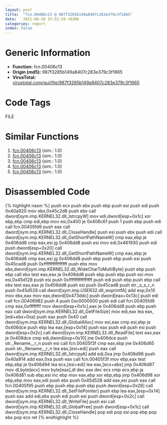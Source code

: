 ```yaml
---
layout: post
title:  "fcn.00406c13 @ 987f3285b149a8407c283e379c3f1665"
date:   2021-08-30 15:52:19 +0300
categories: report
index: false
---
```


# Generic Information
- **Function:** fcn.00406c13
- **Origin (md5):** 987f3285b149a8407c283e379c3f1665
- **VirusTotal:** [virustotal.com/gui/file/987f3285b149a8407c283e379c3f1665][virustotal_ref]

# Code Tags
<span class="tag" id="FILE">FILE</span>


# Similar Functions

1. [fcn.00406c13][similar_1_ref] (sim.: 1.0)
2. [fcn.00406c13][similar_2_ref] (sim.: 1.0)
3. [fcn.00406c13][similar_3_ref] (sim.: 1.0)
4. [fcn.00406c13][similar_4_ref] (sim.: 1.0)
5. [fcn.00406c13][similar_5_ref] (sim.: 1.0)


# Disassembled Code

{% highlight nasm %}
push ecx
push ebx
push ebp
push esi
push edi
push 0x40a920
mov ebx,0x45c2d8
push ebx
call dword[sym.imp.KERNEL32.dll_lstrcpyW]
mov edi,dword[esp+0x1c]
xor ebp,ebp
cmp edi,ebp
mov esi,0x400
je 0x406c61
push 1
push ebp
push edi
call fcn.00405fd9
push eax
call dword[sym.imp.KERNEL32.dll_CloseHandle]
push esi
push ebx
push edi
call dword[sym.imp.KERNEL32.dll_GetShortPathNameW]
cmp eax,ebp
je 0x406dd8
cmp eax,esi
jg 0x406dd8
push esi
mov edi,0x461930
push edi
push dword[esp+0x20]
call dword[sym.imp.KERNEL32.dll_GetShortPathNameW]
cmp eax,ebp
je 0x406dd8
cmp eax,esi
jg 0x406dd8
push ebp
push ebp
push esi
push 0x45cad8
push 0xffffffffffffffff
push ebx
mov ebx,dword[sym.imp.KERNEL32.dll_WideCharToMultiByte]
push ebp
push ebp
call ebx
test eax,eax
je 0x406dd8
push ebp
push ebp
push esi
mov esi,0x45d128
push esi
push 0xffffffffffffffff
push edi
push ebp
push ebp
call ebx
test eax,eax
je 0x406dd8
push esi
push 0x45cad8
push str._s_s_r_n
push 0x45d528
call dword[sym.imp.USER32.dll_wsprintfA]
add esp,0x10
mov ebx,eax
mov eax,dword[0x473ddc]
push dword[eax+0x13c]
push edi
call fcn.00406982
push 4
push 0xc0000000
push edi
call fcn.00405fd9
cmp eax,0xffffffff
mov dword[esp+0x1c],eax
je 0x406dd8
push ebp
push eax
call dword[sym.imp.KERNEL32.dll_GetFileSize]
mov edi,eax
lea eax,[edi+ebx+0xa]
push eax
push 0x40
call dword[sym.imp.KERNEL32.dll_GlobalAlloc]
mov esi,eax
cmp esi,ebp
je 0x406dce
push ebp
lea eax,[esp+0x14]
push eax
push edi
push esi
push dword[esp+0x2c]
call dword[sym.imp.KERNEL32.dll_ReadFile]
test eax,eax
je 0x406dce
cmp edi,dword[esp+0x10]
jne 0x406dce
push str._Rename__r_n
push esi
call fcn.00405f3f
cmp eax,ebp
jne 0x406d65
push str._Rename__r_n
lea eax,[esi+edi]
push eax
call dword[sym.imp.KERNEL32.dll_lstrcpyA]
add edi,0xa
jmp 0x406d96
push 0x40a914
add eax,0xa
push eax
call fcn.00405f3f
mov ebp,eax
test ebp,ebp
je 0x406d94
lea ecx,[esi+edi]
lea eax,[ecx+ebx]
jmp 0x406d87
mov dl,byte[ecx]
mov byte[eax],dl
dec eax
dec ecx
cmp ecx,ebp
ja 0x406d81
sub ebp,esi
inc ebp
mov eax,ebp
xor ebp,ebp
jmp 0x406d98
xor ebp,ebp
mov eax,edi
push ebx
push 0x45d528
add eax,esi
push eax
call fcn.00405f95
push ebp
push ebp
push ebp
push dword[esp+0x28]
call dword[sym.imp.KERNEL32.dll_SetFilePointer]
push ebp
lea eax,[esp+0x14]
push eax
add edi,ebx
push edi
push esi
push dword[esp+0x2c]
call dword[sym.imp.KERNEL32.dll_WriteFile]
push esi
call dword[sym.imp.KERNEL32.dll_GlobalFree]
push dword[esp+0x1c]
call dword[sym.imp.KERNEL32.dll_CloseHandle]
pop edi
pop esi
pop ebp
pop ebx
pop ecx
ret 
{% endhighlight %}


[similar_1_ref]: /report/fcn.00406c13@8f8b2c5d43e03af62d4bc097b3275f12
[similar_2_ref]: /report/fcn.00406c13@0a0cabcf61ae0cbba2b913f9f2f07305
[similar_3_ref]: /report/fcn.00406c13@6c8b5339bada4cbd03f0f446da640707
[similar_4_ref]: /report/fcn.00406c13@e88e20d68d7b3df5aa8f6d5028e52001
[similar_5_ref]: /report/fcn.00406c13@e7582fc3dadb394a1457ab7e7fbbe9a7
[virustotal_ref]: https://www.virustotal.com/gui/file/987f3285b149a8407c283e379c3f1665